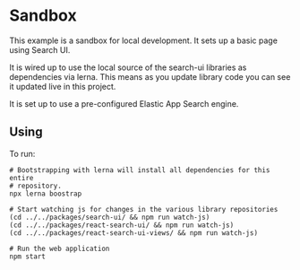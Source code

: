 # Sandbox

This example is a sandbox for local development. It sets up a basic page
using Search UI.

It is wired up to use the local source of the search-ui libraries as dependencies via lerna.
This means as you update library code you can see it updated live in this project.

It is set up to use a pre-configured Elastic App Search engine.

## Using

To run:

```
# Bootstrapping with lerna will install all dependencies for this entire
# repository.
npx lerna boostrap

# Start watching js for changes in the various library repositories
(cd ../../packages/search-ui/ && npm run watch-js)
(cd ../../packages/react-search-ui/ && npm run watch-js)
(cd ../../packages/react-search-ui-views/ && npm run watch-js)

# Run the web application
npm start
```
